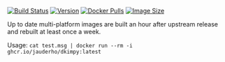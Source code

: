 
[![Build Status](https://github.com/jauderho/dockerfiles/workflows/dkimpy/badge.svg)](https://github.com/jauderho/dockerfiles/actions?query=workflow%3Adkimpy)
[![Version](https://img.shields.io/docker/v/jauderho/dkimpy/latest)](https://launchpad.net/dkimpy/)
[![Docker Pulls](https://img.shields.io/docker/pulls/jauderho/dkimpy)](https://hub.docker.com/r/jauderho/dkimpy/)
[![Image Size](https://img.shields.io/docker/image-size/jauderho/dkimpy/latest)](https://hub.docker.com/r/jauderho/dkimpy/)

Up to date multi-platform images are built an hour after upstream release and rebuilt at least once a week.

Usage: `cat test.msg | docker run --rm -i ghcr.io/jauderho/dkimpy:latest`
